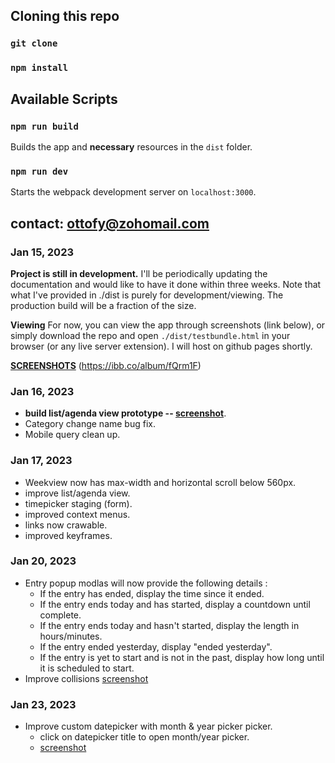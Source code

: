 ## Cloning this repo

### `git clone`

### `npm install`

## Available Scripts

### `npm run build`

Builds the app and **necessary** resources in the `dist` folder.

### `npm run dev`

Starts the webpack development server on `localhost:3000`.

## contact: ottofy@zohomail.com

### Jan 15, 2023

**Project is still in development.**
I'll be periodically updating the documentation and would like to have it done within three weeks. Note that what I've provided in ./dist is purely for development/viewing. The production build will be a fraction of the size.

**Viewing**
For now, you can view the app through screenshots (link below), or simply download the repo and open `./dist/testbundle.html` in your browser (or any live server extension). I will host on github pages shortly.

**[SCREENSHOTS](https://ibb.co/album/fQrm1F)** (<https://ibb.co/album/fQrm1F>)

### Jan 16, 2023

* **build list/agenda view prototype -- [screenshot](https://ibb.co/dPkFs8m)**.
* Category change name bug fix.
* Mobile query clean up.

### Jan 17, 2023

* Weekview now has max-width and horizontal scroll below 560px.
* improve list/agenda view.
* timepicker staging (form).
* improved context menus.
* links now crawable.
* improved keyframes.

### Jan 20, 2023

* Entry popup modlas will now provide the following details :
  * If the entry has ended, display the time since it ended.
  * If the entry ends today and has started, display a countdown until complete.
  * If the entry ends today and hasn't started, display the length in hours/minutes.
  * If the entry ended yesterday, display "ended yesterday".
  * If the entry is yet to start and is not in the past, display how long until it is scheduled to start.
* Improve collisions [screenshot](https://ibb.co/CwN951Z)

### Jan 23, 2023

* Improve custom datepicker with month & year picker picker.
  * click on datepicker title to open month/year picker.
  * [screenshot](https://ibb.co/QkgXHHC)
